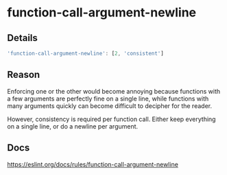 # function-call-argument-newline

## Details

```javascript
'function-call-argument-newline': [2, 'consistent']
```

## Reason

Enforcing one or the other would become annoying because functions with a few arguments are perfectly fine on a single line, while functions with many arguments quickly can become difficult to decipher for the reader.

However, consistency is required per function call. Either keep everything on a single line, or do a newline per argument.

## Docs

<https://eslint.org/docs/rules/function-call-argument-newline>
